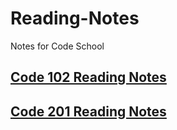 # Reading-Notes
Notes for Code School

## [Code 102 Reading Notes](/Reading-Notes/102)

## [Code 201 Reading Notes](/Reading-Notes/201)

